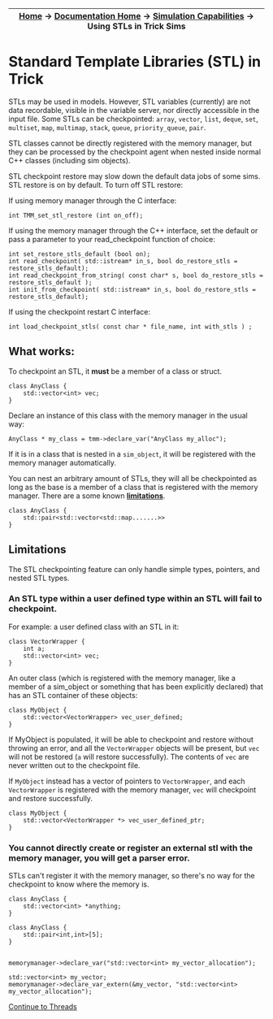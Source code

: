 | [Home](/trick) → [Documentation Home](../Documentation-Home) → [Simulation Capabilities](Simulation-Capabilities) → Using STLs in Trick Sims |
|------------------------------------------------------------------|

# Standard Template Libraries (STL) in Trick

STLs may be used in models. However, STL variables (currently) are not data recordable, visible in the variable server, nor directly accessible in the input file. Some STLs can be checkpointed: `array`, `vector`, `list`, `deque`, `set`, `multiset`, `map`, `multimap`, `stack`, `queue`, `priority_queue`, `pair`.

STL classes cannot be directly registered with the memory manager, but they can be processed by the checkpoint agent when nested inside normal C++ classes (including sim objects). 

STL checkpoint restore may slow down the default data jobs of some sims. STL restore is on by default. To turn off STL restore:

If using memory manager through the C interface:
```
int TMM_set_stl_restore (int on_off);
```

If using the memory manager through the C++ interface, set the default or pass a parameter to your read_checkpoint function of choice:
```
int set_restore_stls_default (bool on);
int read_checkpoint( std::istream* in_s, bool do_restore_stls = restore_stls_default);
int read_checkpoint_from_string( const char* s, bool do_restore_stls = restore_stls_default );
int init_from_checkpoint( std::istream* in_s, bool do_restore_stls = restore_stls_default);
```

If using the checkpoint restart C interface:
```
int load_checkpoint_stls( const char * file_name, int with_stls ) ;
```



## What works:

To checkpoint an STL, it **must** be a member of a class or struct. 
```
class AnyClass {
    std::vector<int> vec;
}
```
Declare an instance of this class with the memory manager in the usual way:
```
AnyClass * my_class = tmm->declare_var("AnyClass my_alloc");
```

If it is in a class that is nested in a `sim_object`, it will be registered with the memory manager automatically.

You can nest an arbitrary amount of STLs, they will all be checkpointed as long as 
the base is a member of a class that is registered with the memory manager. There
are a some known [**limitations**](#limitations).

```
class AnyClass {
    std::pair<std::vector<std::map.......>>
}
```

<a id=limitations></a>

## Limitations

The STL checkpointing feature can only handle simple types, pointers, and nested STL types. 

### An STL type within a user defined type within an STL will fail to checkpoint.

For example: a user defined class with an STL in it:
```
class VectorWrapper {
    int a;
    std::vector<int> vec;
}
```

An outer class (which is registered with the memory manager, like a member of a sim_object or something that has been explicitly declared) that has an STL container of these objects:
```
class MyObject {
    std::vector<VectorWrapper> vec_user_defined;
}
```

If MyObject is populated, it will be able to checkpoint and restore without throwing an error, and all the `VectorWrapper` objects will be present, but `vec` will not be restored (`a` will  restore successfully). The contents of `vec` are never written out to the checkpoint file.


If `MyObject` instead has a vector of pointers to `VectorWrapper`, and each `VectorWrapper` is registered with the memory manager, `vec` will checkpoint and restore successfully.
```
class MyObject {
    std::vector<VectorWrapper *> vec_user_defined_ptr;
}
```

### You cannot directly create or register an external stl with the memory manager, you will get a parser error.

STLs can't register it with the memory manager, so there's no way for the checkpoint to know where the memory is.

```
class AnyClass {
    std::vector<int> *anything;
}

class AnyClass {
    std::pair<int,int>[5];
}


memorymanager->declare_var("std::vector<int> my_vector_allocation");

std::vector<int> my_vector;
memorymanager->declare_var_extern(&my_vector, "std::vector<int> my_vector_allocation");

```



[Continue to Threads](Threads)
